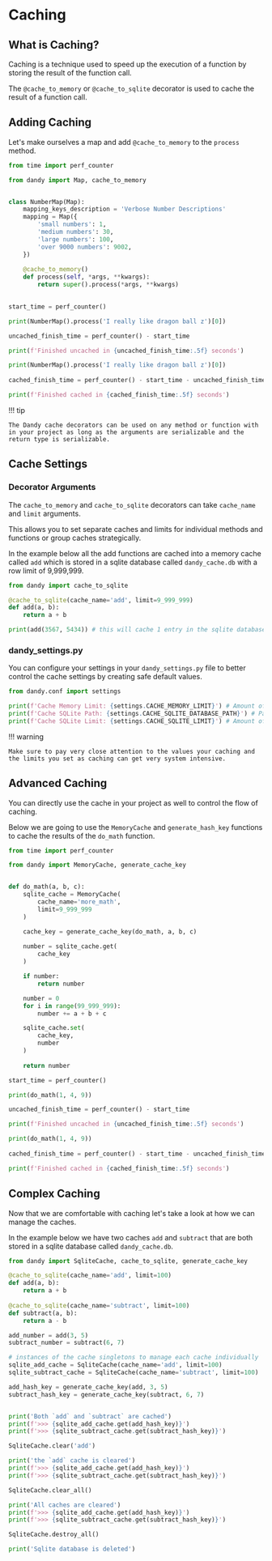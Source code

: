 # Caching

## What is Caching?

Caching is a technique used to speed up the execution of a function by storing the result of the function call.

The `@cache_to_memory` or `@cache_to_sqlite` decorator is used to cache the result of a function call.

## Adding Caching

Let's make ourselves a map and add `@cache_to_memory` to the `process` method.

```python exec="True" source="above" source="material-block" result="markdown" session="caching"
from time import perf_counter

from dandy import Map, cache_to_memory


class NumberMap(Map):
    mapping_keys_description = 'Verbose Number Descriptions'
    mapping = Map({
        'small numbers': 1,
        'medium numbers': 30,
        'large numbers': 100,
        'over 9000 numbers': 9002,
    })
    
    @cache_to_memory()
    def process(self, *args, **kwargs):
        return super().process(*args, **kwargs)
    

start_time = perf_counter()

print(NumberMap().process('I really like dragon ball z')[0])

uncached_finish_time = perf_counter() - start_time

print(f'Finished uncached in {uncached_finish_time:.5f} seconds')

print(NumberMap().process('I really like dragon ball z')[0])
    
cached_finish_time = perf_counter() - start_time - uncached_finish_time

print(f'Finished cached in {cached_finish_time:.5f} seconds')

```

!!! tip

    The Dandy cache decorators can be used on any method or function with in your project as long as the arguments are serializable and the return type is serializable.

## Cache Settings

### Decorator Arguments

The `cache_to_memory` and `cache_to_sqlite` decorators can take `cache_name` and `limit` arguments.

This allows you to set separate caches and limits for individual methods and functions or group caches strategically.

In the example below all the add functions are cached into a memory cache called `add` which is stored in a sqlite database called `dandy_cache.db` with a row limit of 9,999,999.

```python exec="True" source="above" source="material-block" result="markdown" session="caching"
from dandy import cache_to_sqlite

@cache_to_sqlite(cache_name='add', limit=9_999_999)
def add(a, b):
    return a + b

print(add(3567, 5434)) # this will cache 1 entry in the sqlite database
```

### dandy_settings.py

You can configure your settings in your `dandy_settings.py` file to better control the cache settings by creating safe default values.

```python exec="True" source="above" source="material-block" result="markdown" session="caching"
from dandy.conf import settings

print(f'Cache Memory Limit: {settings.CACHE_MEMORY_LIMIT}') # Amount of items to keep in memory cache
print(f'Cache SQLite Path: {settings.CACHE_SQLITE_DATABASE_PATH}') # Path to sqlite database
print(f'Cache SQLite Limit: {settings.CACHE_SQLITE_LIMIT}') # Amount of items to keep in sqlite cache
```

!!! warning

    Make sure to pay very close attention to the values your caching and the limits you set as caching can get very system intensive.

## Advanced Caching

You can directly use the cache in your project as well to control the flow of caching.

Below we are going to use the `MemoryCache` and `generate_hash_key` functions to cache the results of the `do_math` function.

```python exec="True" source="above" source="material-block" result="markdown" session="caching"
from time import perf_counter

from dandy import MemoryCache, generate_cache_key


def do_math(a, b, c):
    sqlite_cache = MemoryCache(
        cache_name='more_math',
        limit=9_999_999
    )

    cache_key = generate_cache_key(do_math, a, b, c)
    
    number = sqlite_cache.get(
        cache_key
    )

    if number:
        return number

    number = 0
    for i in range(99_999_999):
        number += a + b + c

    sqlite_cache.set(
        cache_key,
        number
    )
    
    return number

start_time = perf_counter()

print(do_math(1, 4, 9))

uncached_finish_time = perf_counter() - start_time

print(f'Finished uncached in {uncached_finish_time:.5f} seconds')

print(do_math(1, 4, 9))
    
cached_finish_time = perf_counter() - start_time - uncached_finish_time

print(f'Finished cached in {cached_finish_time:.5f} seconds')

```

## Complex Caching

Now that we are comfortable with caching let's take a look at how we can manage the caches.

In the example below we have two caches `add` and `subtract` that are both stored in a sqlite database called `dandy_cache.db`.

```python exec="True" source="above" source="material-block" result="markdown" session="caching"
from dandy import SqliteCache, cache_to_sqlite, generate_cache_key

@cache_to_sqlite(cache_name='add', limit=100)
def add(a, b):
    return a + b
    
@cache_to_sqlite(cache_name='subtract', limit=100)
def subtract(a, b):
    return a - b

add_number = add(3, 5)
subtract_number = subtract(6, 7)

# instances of the cache singletons to manage each cache individually
sqlite_add_cache = SqliteCache(cache_name='add', limit=100)
sqlite_subtract_cache = SqliteCache(cache_name='subtract', limit=100)

add_hash_key = generate_cache_key(add, 3, 5)
subtract_hash_key = generate_cache_key(subtract, 6, 7)


print('Both `add` and `subtract` are cached')
print(f'>>> {sqlite_add_cache.get(add_hash_key)}')
print(f'>>> {sqlite_subtract_cache.get(subtract_hash_key)}')

SqliteCache.clear('add')

print('the `add` cache is cleared')
print(f'>>> {sqlite_add_cache.get(add_hash_key)}')
print(f'>>> {sqlite_subtract_cache.get(subtract_hash_key)}')

SqliteCache.clear_all()

print('All caches are cleared')
print(f'>>> {sqlite_add_cache.get(add_hash_key)}')
print(f'>>> {sqlite_subtract_cache.get(subtract_hash_key)}')

SqliteCache.destroy_all()

print('Sqlite database is deleted')

```
    